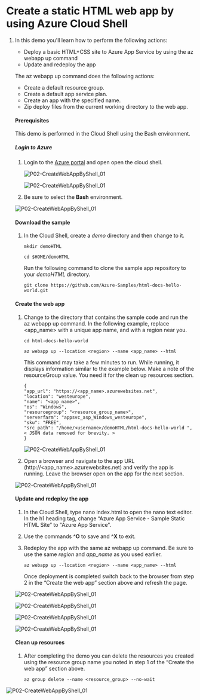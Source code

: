 Create a static HTML web app by using Azure Cloud Shell
=================================

1. In this demo you'll learn how to perform the following actions:

   - Deploy a basic HTML+CSS site to Azure App Service by using the az webapp up command
   - Update and redeploy the app

   The az webapp up command does the following actions:

   - Create a default resource group.
   - Create a default app service plan.
   - Create an app with the specified name.
   - Zip deploy files from the current working directory to the web app.

   #### Prerequisites

   This demo is performed in the Cloud Shell using the Bash environment.

   ##### Login to Azure

   1. Login to the [Azure portal](https://portal.azure.com/) and open open the cloud shell.

      ![P02-CreateWebAppByShell_01](images/P02-CreateWebAppByShell_01.png)

      ![P02-CreateWebAppByShell_01](images/P02-CreateWebAppByShell_02.png)

   2. Be sure to select the **Bash** environment.

   ![P02-CreateWebAppByShell_01](images/P02-CreateWebAppByShell_03.png)

   #### Download the sample

   1. In the Cloud Shell, create a *demo* directory and then change to it.

      ```
      mkdir demoHTML
      
      cd $HOME/demoHTML
      ```

      Run the following command to clone the sample app repository to your *demoHTML* directory.

      ```
      git clone https://github.com/Azure-Samples/html-docs-hello-world.git
      ```


   #### Create the web app

   1. Change to the directory that contains the sample code and run the az webapp up command. In the following example, replace <app_name> with a unique app name, and <region> with a region near you.

      ```
      cd html-docs-hello-world
      
      az webapp up --location <region> --name <app_name> --html
      ```

      This command may take a few minutes to run. While running, it displays information similar to the example below. Make a note of the resourceGroup value. You need it for the clean up resources section.

      ```
      {
      "app_url": "https://<app_name>.azurewebsites.net",
      "location": "westeurope",
      "name": "<app_name>",
      "os": "Windows",
      "resourcegroup": "<resource_group_name>",
      "serverfarm": "appsvc_asp_Windows_westeurope",
      "sku": "FREE",
      "src_path": "/home/<username>/demoHTML/html-docs-hello-world ",
      < JSON data removed for brevity. >
      }
      ```

      ![P02-CreateWebAppByShell_01](images/P02-CreateWebAppByShell_04.png)

      

   2. Open a browser and navigate to the app URL (http://<app_name>.azurewebsites.net) and verify the app is running. Leave the browser open on the app for the next section.

   ![P02-CreateWebAppByShell_01](images/P02-CreateWebAppByShell_05.png)

   #### Update and redeploy the app

   1. In the Cloud Shell, type nano index.html to open the nano text editor. In the h1 heading tag, change “Azure App Service - Sample Static HTML Site” to "Azure App Service".

   2. Use the commands **^O** to save and **^X** to exit.

   3. Redeploy the app with the same az webapp up command. Be sure to use the same *region* and *app_name* as you used earlier.

      ```
      az webapp up --location <region> --name <app_name> --html
      ```

      Once deployment is completed switch back to the browser from step 2 in the “Create the web app” section above and refresh the page.

   ![P02-CreateWebAppByShell_01](images/P02-CreateWebAppByShell_06.png)

   ![P02-CreateWebAppByShell_01](images/P02-CreateWebAppByShell_07.png)

   ![P02-CreateWebAppByShell_01](images/P02-CreateWebAppByShell_08.png)

   ![P02-CreateWebAppByShell_01](images/P02-CreateWebAppByShell_09.png)

   

   #### Clean up resources

   1. After completing the demo you can delete the resources you created using the resource group name you noted in step 1 of the “Create the web app” section above.

      ```
      az group delete --name <resource_group> --no-wait
      ```


![P02-CreateWebAppByShell_01](images/P02-CreateWebAppByShell_10.png)

